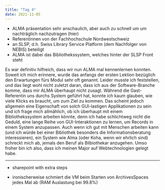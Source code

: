 ```yaml
---
title: "Tag 4"
date: 2021-11-05
---
```


* ALMA präsentation sehr anschaulich, aber auch zu schnell um um nachträglich nachzutragen (hier)
* Referentinnen von der Fachhochschule Nordwestschweiz
* an SLSP, d.h. Swiss Library Service Platform (dem Nachfolger von NEBIS) beteiligt
* ALMA ist dabei das Bibliothekssystem, welches hinter der SLSP Front steht

Es war definitiv hilfreich, dass wir nun ALMA mal kennenlernen konnten. Soweit ich mich erinnere, wurde das anfangs der ersten Lektion bezüglich den Erwartungen fürs Modul sehr oft genannt. Leider musste ich feststellen, und das liegt wohl nicht zuletzt daran, dass ich aus der Software-Branche komme, dass mir ALMA überhaupt nicht zusagt. Während die Gast-Referentin uns durchs System geführt hat, konnte ich kaum glauben, wie viele Klicks es braucht, um zum Ziel zu kommen. Das scheint jedoch allgemein eine Eigenschaft von solch GUI-lastigen Applikationen zu sein und ich frage mich allmählich, ob ich überhaupt mit einem Bibliothekssystem arbeiten könnte, denn ich habe schlichtweg nicht die Geduld, eine lange Reihe von GUI-Interaktionen zu lernen, um Records in einem System anzupassen. Auch wenn ich gut mit Menschen arbeiten kann (und ich würde bei einer Bibliothek besonders die Informationsberatung interessieren), ein System wie Alma (oder Koha, wenn wir ehrlich sind) schreckt mich ab, jemals den Beruf als Bilbiothekar anzugehen. Umso froher bin ich also, dass ich meinen Major auf Webtechnologien gelegt habe.



---




* sharepoint with extra steps



* ironischerweise schmiert die VM beim Starten von ArchivesSpaces jedes Mal ab (RAM Auslastung bei 99.8%)
